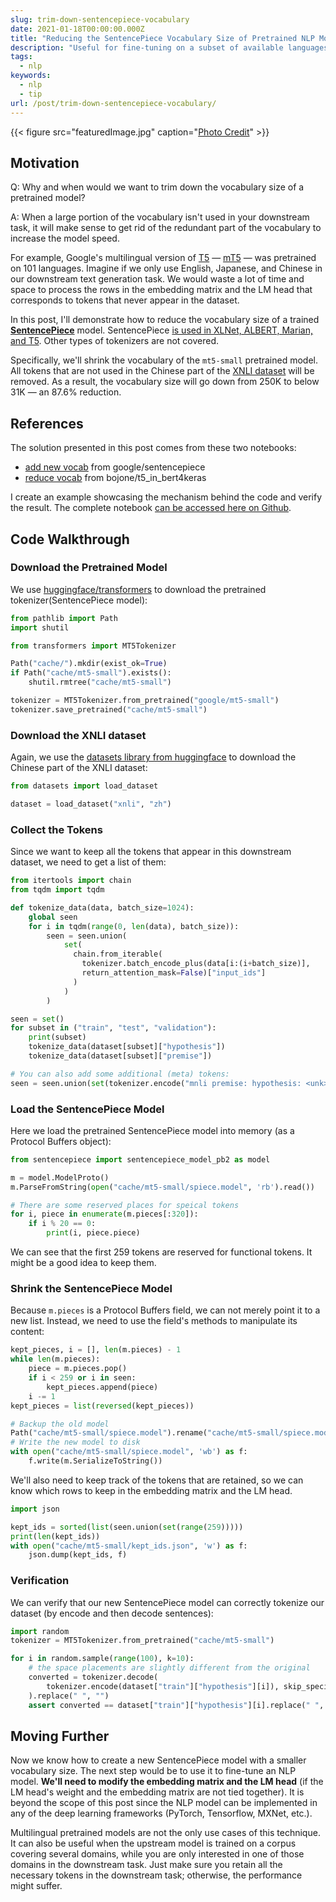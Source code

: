 ```yaml
---
slug: trim-down-sentencepiece-vocabulary
date: 2021-01-18T00:00:00.000Z
title: "Reducing the SentencePiece Vocabulary Size of Pretrained NLP Models"
description: "Useful for fine-tuning on a subset of available languages"
tags:
  - nlp
keywords:
  - nlp
  - tip
url: /post/trim-down-sentencepiece-vocabulary/
---
```


{{< figure src="featuredImage.jpg" caption="[Photo Credit](https://pixabay.com/illustrations/cubes-cube-geometry-abstract-3381438/)" >}}

## Motivation

Q: Why and when would we want to trim down the vocabulary size of a pretrained model?

A: When a large portion of the vocabulary isn't used in your downstream task, it will make sense to get rid of the redundant part of the vocabulary to increase the model speed.

For example, Google's multilingual version of [T5](https://github.com/google-research/text-to-text-transfer-transformer) — [mT5](https://github.com/google-research/multilingual-t5) — was pretrained on 101 languages. Imagine if we only use English, Japanese, and Chinese in our downstream text generation task. We would waste a lot of time and space to process the rows in the embedding matrix and the LM head that corresponds to tokens that never appear in the dataset.

In this post, I'll demonstrate how to reduce the vocabulary size of a trained [**SentencePiece**](https://github.com/google/sentencepiece) model. SentencePiece [is used in XLNet, ALBERT, Marian, and T5](https://huggingface.co/transformers/tokenizer_summary.html#sentencepiece). Other types of tokenizers are not covered.

Specifically, we'll shrink the vocabulary of the `mt5-small` pretrained model. All tokens that are not used in the Chinese part of the [XNLI dataset](https://github.com/facebookresearch/XNLI) will be removed. As a result, the vocabulary size will go down from 250K to below 31K — an 87.6% reduction.

## References

The solution presented in this post comes from these two notebooks:

- [add new vocab](https://github.com/google/sentencepiece/blob/9cf136582d9cce492ba5a0cfb775f9e777fe07ea/python/add_new_vocab.ipynb) from google/sentencepiece
- [reduce vocab](https://github.com/bojone/t5_in_bert4keras/blob/6cf50dbf3ffd3b4e9f36a59ee9f98356cf686de0/tokenizer/reduce.py) from bojone/t5_in_bert4keras

I create an example showcasing the mechanism behind the code and verify the result. The complete notebook [can be accessed here on Github](https://github.com/ceshine/finetuning-t5/blob/8d4db99e11c0356db7c4535e9caaae723f656a51/notebooks/Manipulate%20Sentencepiece%20Vocabulary.ipynb).

## Code Walkthrough

### Download the Pretrained Model

We use [huggingface/transformers](https://github.com/huggingface/transformers) to download the pretrained tokenizer(SentencePiece model):

```python
from pathlib import Path
import shutil

from transformers import MT5Tokenizer

Path("cache/").mkdir(exist_ok=True)
if Path("cache/mt5-small").exists():
    shutil.rmtree("cache/mt5-small")

tokenizer = MT5Tokenizer.from_pretrained("google/mt5-small")
tokenizer.save_pretrained("cache/mt5-small")
```

### Download the XNLI dataset

Again, we use the [datasets library from huggingface](https://github.com/huggingface/datasets) to download the Chinese part of the XNLI dataset:

```python
from datasets import load_dataset

dataset = load_dataset("xnli", "zh")
```

### Collect the Tokens

Since we want to keep all the tokens that appear in this downstream dataset, we need to get a list of them:

```python
from itertools import chain
from tqdm import tqdm

def tokenize_data(data, batch_size=1024):
    global seen
    for i in tqdm(range(0, len(data), batch_size)):
        seen = seen.union(
            set(
              chain.from_iterable(
                tokenizer.batch_encode_plus(data[i:(i+batch_size)],
                return_attention_mask=False)["input_ids"]
              )
            )
        )

seen = set()
for subset in ("train", "test", "validation"):
    print(subset)
    tokenize_data(dataset[subset]["hypothesis"])
    tokenize_data(dataset[subset]["premise"])

# You can also add some additional (meta) tokens:
seen = seen.union(set(tokenizer.encode("mnli premise: hypothesis: <unk>")))
```

### Load the SentencePiece Model

Here we load the pretrained SentencePiece model into memory (as a Protocol Buffers object):

```python
from sentencepiece import sentencepiece_model_pb2 as model

m = model.ModelProto()
m.ParseFromString(open("cache/mt5-small/spiece.model", 'rb').read())

# There are some reserved places for speical tokens
for i, piece in enumerate(m.pieces[:320]):
    if i % 20 == 0:
        print(i, piece.piece)
```

We can see that the first 259 tokens are reserved for functional tokens. It might be a good idea to keep them.

### Shrink the SentencePiece Model

Because `m.pieces` is a Protocol Buffers field, we can not merely point it to a new list. Instead, we need to use the field's methods to manipulate its content:

```python
kept_pieces, i = [], len(m.pieces) - 1
while len(m.pieces):
    piece = m.pieces.pop()
    if i < 259 or i in seen:
        kept_pieces.append(piece)
    i -= 1
kept_pieces = list(reversed(kept_pieces))

# Backup the old model
Path("cache/mt5-small/spiece.model").rename("cache/mt5-small/spiece.model.old")
# Write the new model to disk
with open("cache/mt5-small/spiece.model", 'wb') as f:
    f.write(m.SerializeToString())
```

We'll also need to keep track of the tokens that are retained, so we can know which rows to keep in the embedding matrix and the LM head.

```python
import json

kept_ids = sorted(list(seen.union(set(range(259)))))
print(len(kept_ids))
with open("cache/mt5-small/kept_ids.json", 'w') as f:
    json.dump(kept_ids, f)
```

### Verification

We can verify that our new SentencePiece model can correctly tokenize our dataset (by encode and then decode sentences):

```python
import random
tokenizer = MT5Tokenizer.from_pretrained("cache/mt5-small")

for i in random.sample(range(100), k=10):
    # the space placements are slightly different from the original
    converted = tokenizer.decode(
        tokenizer.encode(dataset["train"]["hypothesis"][i]), skip_special_tokens=True
    ).replace(" ", "")
    assert converted == dataset["train"]["hypothesis"][i].replace(" ", "")
```

## Moving Further

Now we know how to create a new SentencePiece model with a smaller vocabulary size. The next step would be to use it to fine-tune an NLP model. **We'll need to modify the embedding matrix and the LM head** (if the LM head's weight and the embedding matrix are not tied together). It is beyond the scope of this post since the NLP model can be implemented in any of the deep learning frameworks (PyTorch, Tensorflow, MXNet, etc.).

Multilingual pretrained models are not the only use cases of this technique. It can also be useful when the upstream model is trained on a corpus covering several domains, while you are only interested in one of those domains in the downstream task. Just make sure you retain all the necessary tokens in the downstream task; otherwise, the performance might suffer.
